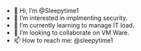 - 👋 Hi, I’m @Sleepytime1
- 👀 I’m interested in implmenting security.
- 🌱 I’m currently learning to manage IT load.
- 💞️ I’m looking to collaborate on VM Ware.
- 📫 How to reach me: @sleepytime1 

<!---
Sleepytime1/Sleepytime1 is a ✨ special ✨ repository because its `README.md` (this file) appears on your GitHub profile.
You can click the Preview link to take a look at your changes.
--->
